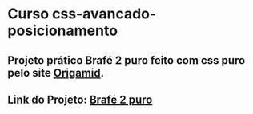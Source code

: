 # Curso css-avancado-posicionamento

## Projeto prático Brafé 2 puro feito com css puro pelo site [Origamid](https://www.origamid.com/curso/css-avancado-posicionamento).

## Link do Projeto: [Brafé 2 puro](https://marcelo-rafael.github.io/css-brafe-2-puro/)
